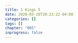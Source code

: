 ```yaml
---
title: 1 Kings 5
date: 2020-03-28T20:23:22-04:00
categories: []
tags: []
chapter: "005"
inprogress: false
---
```


